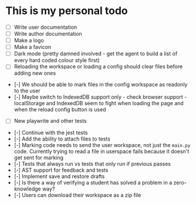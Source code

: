 # This is my personal todo
- [ ] Write user documentation
- [ ] Write author documentation
- [ ] Make a logo
- [ ] Make a favicon
- [ ] Dark mode (pretty damned involved - get the agent to build a list of every hard coded colour style first)
- [ ] Reloading the workspace or loading a config should clear files before adding new ones
- [-] We should be able to mark files in the config workspace as readonly to the user
- [-] Maybe switch to IndexedDB support only - check browser support - localStorage and IndexedDB seem to fight when loading the page and when the reload config button is used
- [ ] New playwrite and other tests
- [-] Continue with the jest tests
- [-] Add the ability to attach files to tests
- [-] Marking code needs to send the user workspace, not just the `main.py` code. Currently trying to read a file in userspace fails because it doesn't get sent for marking
- [-] Tests that always run vs tests that only run if previous passes
- [-] AST support for feedback and tests
- [-] Implement save and restore drafts
- [-] Is there a way of verifying a student has solved a problem in a zero-knowledge way?
- [-] Users can download their workspace as a zip file